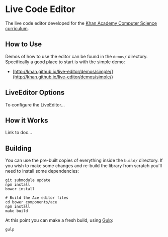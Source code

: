 # Live Code Editor

The live code editor developed for the [Khan Academy Computer Science curriculum](https://www.khanacademy.org/cs/).

## How to Use

Demos of how to use the editor can be found in the `demos/` directory. Specifically a good place to start is with the simple demo:

* [http://khan.github.io/live-editor/demos/simple/](http://khan.github.io/live-editor/demos/simple/)


## LiveEditor Options

To configure the LiveEditor...

## How it Works

Link to doc...

## Building

You can use the pre-built copies of everything inside the `build/` directory. If you wish to make some changes and re-build the library from scratch you'll need to install some dependencies:

    git submodule update
    npm install
    bower install
    
    # Build the Ace editor files
    cd bower_components/ace
    npm install
    make build

At this point you can make a fresh build, using [Gulp](http://gulpjs.com/):

    gulp
